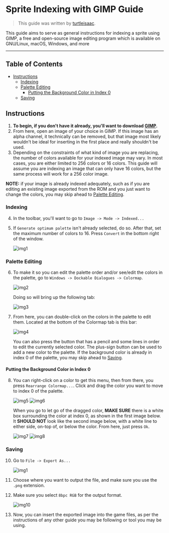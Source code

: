 # Sprite Indexing with GIMP Guide
> This guide was written by [turtleisaac](https://github.com/turtleisaac).

This guide aims to serve as general instructions for indexing a sprite using GIMP, a free and open-source image editing program which is available on GNU/Linux, macOS, Windows, and more

---

## Table of Contents
* [Instructions](#Instructions)
    * [Indexing](#Indexing)
    * [Palette Editing](#Palette-Editing)
      * [Putting the Background Color in Index 0](#Putting-the-Background-Color-in-Index-0)
    * [Saving](#Saving)

## Instructions

1. **To begin, if you don't have it already, you'll want to download [GIMP](https://www.gimp.org/downloads/).**
2. From here, open an image of your choice in GIMP. If this image has an alpha channel, it technically can be removed, but that image most likely wouldn't be ideal for inserting in the first place and really shouldn't be used.
3. Depending on the constraints of what kind of image you are replacing, the number of colors available for your indexed image may vary. In most cases, you are either limited to 256 colors or 16 colors. This guide will assume you are indexing an image that can only have 16 colors, but the same process will work for a 256 color image.

**NOTE:** if your image is already indexed adequately, such as if you are editing an existing image exported from the ROM and you just want to change the colors, you may skip ahead to [Palette Editing](#Palette-Editing).

### Indexing

4. In the toolbar, you'll want to go to `Image -> Mode -> Indexed...`
5. If `Generate optimum palette` isn't already selected, do so. After that, set the maximum number of colors to 16. Press `Convert` in the bottom right of the window.

    ![img1](resources/gimp_img_1.png)

### Palette Editing

6. To make it so you can edit the palette order and/or see/edit the colors in the palette, go to `Windows -> Dockable Dialogues -> Colormap`.

    ![img2](resources/gimp_img_2.png)

   Doing so will bring up the following tab:

    ![img3](resources/gimp_img_3.png)

7. From here, you can double-click on the colors in the palette to edit them. Located at the bottom of the Colormap tab is this bar:

    ![img4](resources/gimp_img_4.png)

   You can also press the button that has a pencil and some lines in order to edit the currently selected color. The plus-sign button can be used to add a new color to the palette. If the background color is already in index 0 of the palette, you may skip ahead to [Saving](#Saving).

#### Putting the Background Color in Index 0

8. You can right-click on a color to get this menu, then from there, you press `Rearrange Colormap...`. Click and drag the color you want to move to index 0 of the palette.

   ![img5](resources/gimp_img_5.png)
   ![img6](resources/gimp_img_6.png)

    When you go to let go of the dragged color, **MAKE SURE** there is a white box surrounding the color at index 0, as shown in the first image below. It **SHOULD NOT** look like the second image below, with a white line to either side, on-top of, or below the color. From here, just press `Ok`.

    ![img7](resources/gimp_img_7.png)
    ![img8](resources/gimp_img_8.png)

### Saving

10. Go to `File -> Export As...`

    ![img1](resources/gimp_img_9.png)

11. Choose where you want to output the file, and make sure you use the `.png` extension.

12. Make sure you select `8bpc RGB` for the output format.

    ![img10](resources/gimp_img_10.png)
13. Now, you can insert the exported image into the game files, as per the instructions of any other guide you may be following or tool you may be using.